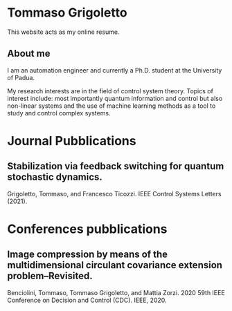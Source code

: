 # Tommaso Grigoletto
This website acts as my online resume.

## About me
I am an automation engineer and currently a Ph.D. student at the University of Padua. 

My research interests are in the field of control system theory. Topics of interest include: most importantly quantum information and control but also non-linear systems and the use of machine learning methods as a tool to study and control complex systems.

# Journal Pubblications

## Stabilization via feedback switching for quantum stochastic dynamics.
Grigoletto, Tommaso, and Francesco Ticozzi. IEEE Control Systems Letters (2021).

# Conferences pubblications

## Image compression by means of the multidimensional circulant covariance extension problem–Revisited.
Benciolini, Tommaso, Tommaso Grigoletto, and Mattia Zorzi. 2020 59th IEEE Conference on Decision and Control (CDC). IEEE, 2020.
